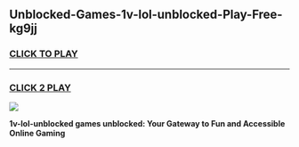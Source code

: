 
## Unblocked-Games-1v-lol-unblocked-Play-Free-kg9jj
<h3>
<a href="https://premium76.site?title=1v-lol-unblocked&ref=12A">CLICK TO PLAY</a></h3>
<hr>

<h3>
<a href="https://premium76.site?title=1v-lol-unblocked&ref=12A">CLICK 2 PLAY</a>
  
</h3>

<a href="https://premium76.site?title=1v-lol-unblocked&ref=12A"><img src="https://clearcache.store/games.png"></a>


**1v-lol-unblocked games unblocked: Your Gateway to Fun and Accessible Online Gaming**
